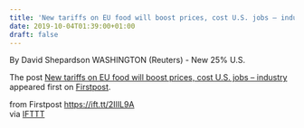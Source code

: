 ```yaml
---
title: 'New tariffs on EU food will boost prices, cost U.S. jobs – industry'
date: 2019-10-04T01:39:00+01:00
draft: false
---
```


By David Shepardson WASHINGTON (Reuters) - New 25% U.S.

The post [New tariffs on EU food will boost prices, cost U.S. jobs – industry](http://www.firstpost.com/business/new-tariffs-on-eu-food-will-boost-prices-cost-u-s-jobs-industry-7449461.html) appeared first on [Firstpost](http://www.firstpost.com).

  
  
from Firstpost https://ift.tt/2IlIL9A  
via [IFTTT](https://ifttt.com/?ref=da&site=blogger)